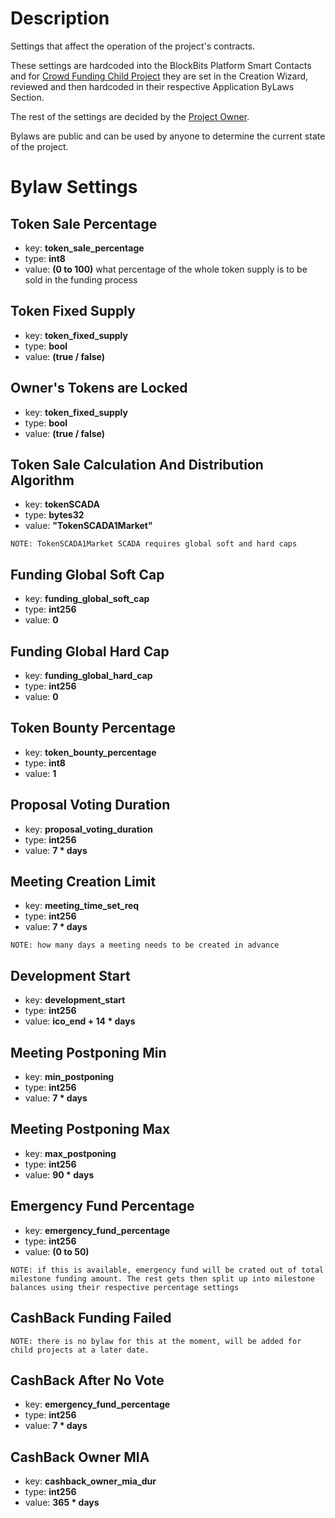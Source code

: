 Description
========================
Settings that affect the operation of the project's contracts.

These settings are hardcoded into the BlockBits Platform Smart Contacts and for [Crowd Funding Child Project](#) 
they are set in the Creation Wizard, reviewed and then hardcoded in their respective Application ByLaws Section.

The rest of the settings are decided by the [Project Owner](project-owner).

Bylaws are public and can be used by anyone to determine the current state of the project.

# Bylaw Settings

## Token Sale Percentage
- key: **token_sale_percentage**
- type: **int8**
- value: **(0 to 100)** what percentage of the whole token supply is to be sold in the funding process

## Token Fixed Supply
- key: **token_fixed_supply**
- type: **bool**
- value: **(true / false)** 

## Owner's Tokens are Locked
- key: **token_fixed_supply**
- type: **bool**
- value: **(true / false)** 

## Token Sale Calculation And Distribution Algorithm
- key: **tokenSCADA**
- type: **bytes32**
- value: **"TokenSCADA1Market"** 
```
NOTE: TokenSCADA1Market SCADA requires global soft and hard caps
```

## Funding Global Soft Cap
- key: **funding_global_soft_cap**
- type: **int256**
- value: **0** 

## Funding Global Hard Cap
- key: **funding_global_hard_cap**
- type: **int256**
- value: **0** 

## Token Bounty Percentage
- key: **token_bounty_percentage**
- type: **int8**
- value: **1** 

## Proposal Voting Duration
- key: **proposal_voting_duration**
- type: **int256**
- value: **7 * days** 

## Meeting Creation Limit
- key: **meeting_time_set_req**
- type: **int256**
- value: **7 * days** 
```
NOTE: how many days a meeting needs to be created in advance
```

## Development Start
- key: **development_start**
- type: **int256**
- value: **ico_end + 14 * days** 

## Meeting Postponing Min
- key: **min_postponing**
- type: **int256**
- value: **7 * days** 

## Meeting Postponing Max
- key: **max_postponing**
- type: **int256**
- value: **90 * days** 

## Emergency Fund Percentage
- key: **emergency_fund_percentage**
- type: **int256**
- value: **(0 to 50)** 
```
NOTE: if this is available, emergency fund will be crated out of total milestone funding amount. The rest gets then split up into milestone balances using their respective percentage settings
```

## CashBack Funding Failed
```
NOTE: there is no bylaw for this at the moment, will be added for child projects at a later date.
```

## CashBack After No Vote
- key: **emergency_fund_percentage**
- type: **int256**
- value: **7 * days** 

## CashBack Owner MIA
- key: **cashback_owner_mia_dur**
- type: **int256**
- value: **365 * days**
